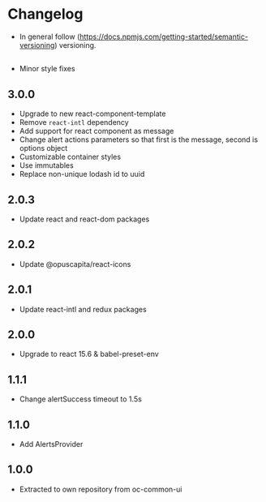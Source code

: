 # Changelog

* In general follow (https://docs.npmjs.com/getting-started/semantic-versioning) versioning.

## <next>
* Minor style fixes

## 3.0.0
* Upgrade to new react-component-template
* Remove `react-intl` dependency
* Add support for react component as message
* Change alert actions parameters so that first is the message, second is options object
* Customizable container styles
* Use immutables
* Replace non-unique lodash id to uuid

## 2.0.3
* Update react and react-dom packages

## 2.0.2
* Update @opuscapita/react-icons

## 2.0.1
* Update react-intl and redux packages

## 2.0.0
* Upgrade to react 15.6 & babel-preset-env

## 1.1.1
* Change alertSuccess timeout to 1.5s

## 1.1.0
* Add AlertsProvider

## 1.0.0
* Extracted to own repository from oc-common-ui
